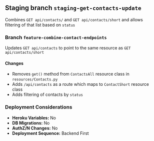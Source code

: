 ## Staging branch `staging-get-contacts-update`
Combines `GET api/contacts/` and `GET api/contacts/short` and allows filtering of that list based on `status`


### Branch `feature-combine-contact-endpoints`
Updates `GET api/contacts` to point to the same resource as `GET api/contacts/short`

#### Changes

- Removes `get()` method from `ContactsAll` resource class in `resources/Contacts.py`
- Adds `/api/contacts` as a route which maps to `ContactShort` resource class
- Adds filtering of contacts by `status`

### Deployment Considerations

- **Heroku Variables:** No
- **DB Migrations:** No
- **AuthZ/N Changes:** No
- **Deployment Sequence:** Backend First
